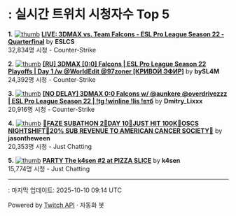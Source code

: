 # : 실시간 트위치 시청자수 Top 5

**1.** [![thumb](https://static-cdn.jtvnw.net/previews-ttv/live_user_eslcs-320x180.jpg)](https://twitch.tv/ESLCS)
**[LIVE: 3DMAX vs. Team Falcons - ESL Pro League Season 22 - Quarterfinal](https://twitch.tv/ESLCS)** by **ESLCS**<br>32,834명 시청  - Counter-Strike

**2.** [![thumb](https://static-cdn.jtvnw.net/previews-ttv/live_user_bysl4m-320x180.jpg)](https://twitch.tv/bySL4M)
**[[RU] 3DMAX [0:0] Falcons | ESL Pro League Season 22 Playoffs | Day 1 /w @WorldEdit @97zoner [КРИВОЙ ЭФИР]](https://twitch.tv/bySL4M)** by **bySL4M**<br>24,392명 시청  - Counter-Strike

**3.** [![thumb](https://static-cdn.jtvnw.net/previews-ttv/live_user_dmitry_lixxx-320x180.jpg)](https://twitch.tv/Dmitry_Lixxx)
**[[NO DELAY] 3DMAX 0:0 Falcons w/ @aunkere @overdrivezzz | ESL Pro League Season 22 | !tg !winline !lis !втб](https://twitch.tv/Dmitry_Lixxx)** by **Dmitry_Lixxx**<br>20,916명 시청  - Counter-Strike

**4.** [![thumb](https://static-cdn.jtvnw.net/previews-ttv/live_user_jasontheween-320x180.jpg)](https://twitch.tv/jasontheween)
**[🔴FAZE SUBATHON 2🔴DAY 10🔴JUST HIT 100K🔴OSCS NIGHTSHIFT🔴20% SUB REVENUE TO AMERICAN CANCER SOCIETY🔴](https://twitch.tv/jasontheween)** by **jasontheween**<br>20,353명 시청  - Just Chatting

**5.** [![thumb](https://static-cdn.jtvnw.net/previews-ttv/live_user_k4sen-320x180.jpg)](https://twitch.tv/k4sen)
**[PARTY The k4sen #2 at PIZZA SLICE](https://twitch.tv/k4sen)** by **k4sen**<br>15,774명 시청  - Just Chatting


---
: 마지막 업데이트: 2025-10-10 09:14 UTC

Powered by [Twitch API](https://dev.twitch.tv/docs/api/reference) · 자동화 봇